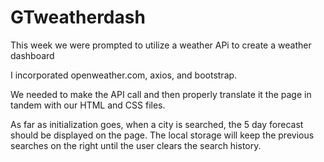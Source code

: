 # GTweatherdash

This week we were prompted to utilize a weather APi to create a weather dashboard

I incorporated openweather.com, axios, and bootstrap.

We needed to make the API call and then properly translate it the page in tandem with our HTML and CSS files.

As far as initialization goes, when a city is searched, the 5 day forecast should be displayed on the page. The local storage will keep the previous searches on the right until the user clears the search history.